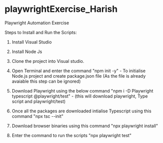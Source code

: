 # playwrightExercise_Harish
Playwright Automation Exercise

Steps to Install and Run the Scripts:

1. Install Visual Studio

2. Install Node Js

3. Clone the project into Visual studio.

4. Open Terminal and enter the command "npm init -y" - To initialise Node.js project and create package.json file
(As the file is already avaiable this step can be ignored)

5. Download Playwright using the below command "npm i -D Playwright typescript @playwright/test" - (this will download playwright, Type script and playwright/test)

6. Once all the packages are downloaded intialise Typescript using this command "npx tsc --init"

7. Download browser binaries using this command "npx playwright install"

8. Enter the command to run the scripts "npx playwright test"


